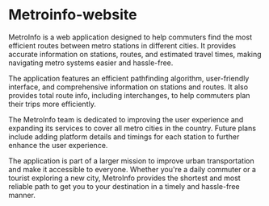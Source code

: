 # Metroinfo-website

MetroInfo is a web application designed to help commuters find the most efficient routes between metro stations in different cities. It provides accurate information on stations, routes, and estimated travel times, making navigating metro systems easier and hassle-free.

The application features an efficient pathfinding algorithm, user-friendly interface, and comprehensive information on stations and routes. It also provides total route info, including interchanges, to help commuters plan their trips more efficiently.

The MetroInfo team is dedicated to improving the user experience and expanding its services to cover all metro cities in the country. Future plans include adding platform details and timings for each station to further enhance the user experience.

The application is part of a larger mission to improve urban transportation and make it accessible to everyone. Whether you're a daily commuter or a tourist exploring a new city, MetroInfo provides the shortest and most reliable path to get you to your destination in a timely and hassle-free manner.


